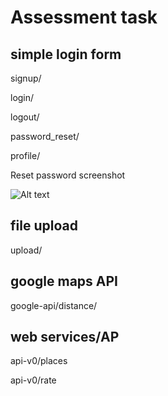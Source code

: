# Assessment task

## simple login form

signup/

login/

logout/

password_reset/

profile/

Reset password screenshot

![Alt text](/media/image/email.png")

## file upload

upload/

## google maps API

google-api/distance/

## web services/AP

api-v0/places

api-v0/rate

